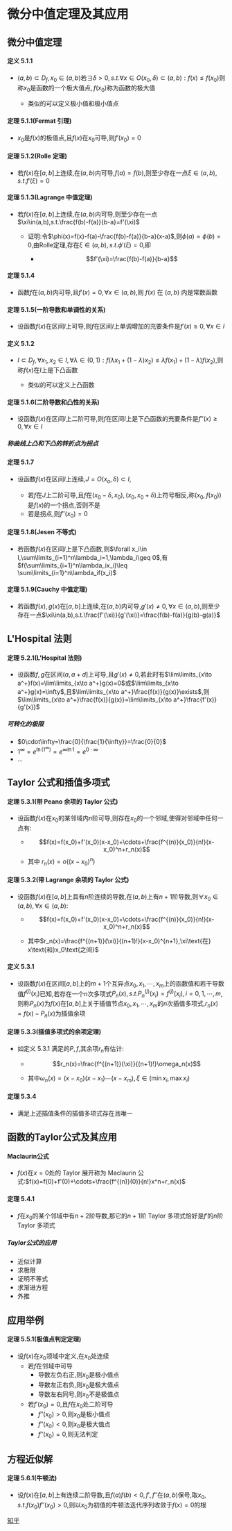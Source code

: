 # 微分中值定理及其应用

## 微分中值定理

#### 定义 5.1.1

- $(a,b)\subset D_f,x_0\in (a,b)\text{若}\exists\delta>0,s.t.\forall x\in O(x_0,\delta)\subset (a,b):f(x)\leq f(x_0)\text{则称} x_0\text{是函数的一个极大值点},f(x_0)\text{称为函数的极大值}$
    
    - 类似的可以定义极小值和极小值点

#### 定理 5.1.1(Fermat 引理)

- $x_0$是$f(x)$的极值点,且$f(x)$在$x_0$可导,则$f'(x_0)=0$ 

#### 定理 5.1.2(Rolle 定理)

- 若$f(x)$在$[a,b]$上连续,在$(a,b)$内可导,$f(a)=f(b)$,则至少存在一点$\xi\in(a,b),s.t.f'(\xi)=0$

#### 定理 5.1.3(Lagrange 中值定理)

- 若$f(x)$在$[a,b]$上连续,在$(a,b)$内可导,则至少存在一点$\xi\in(a,b),s.t.\frac{f(b)-f(a)}{b-a}=f'(\xi)$

    - 证明:令$\phi(x)=f(x)-f(a)-\frac{f(b)-f(a)}{b-a}(x-a)$,则$\phi(a)=\phi(b)=0$,由Rolle定理,存在$\xi\in(a,b),s.t.\phi'(\xi)=0$,即

        - $$f'(\xi)=\frac{f(b)-f(a)}{b-a}$$

#### 定理 5.1.4

- 函数$f$在$(a,b)$内可导,且$f'(x)=0,\forall x\in (a,b)$,则 $f(x)$ 在 $(a,b)$ 内是常数函数

#### 定理 5.1.5(一阶导数和单调性的关系)

- 设函数$f(x)$在区间$I$上可导,则$f$在区间$I$上单调增加的充要条件是$f'(x)\geq 0,\forall x\in I$

#### 定义 5.1.2

- $I\subset D_f,\forall x_1,x_2\in I,\forall\lambda\in (0,1):f(\lambda x_1+(1-\lambda)x_2)\leq \lambda f(x_1)+(1-\lambda)f(x_2)$,则称$f(x)$在$I$上是下凸函数
    
    - 类似的可以定义上凸函数
  

#### 定理 5.1.6(二阶导数和凸性的关系)

- 设函数$f(x)$在区间$I$上二阶可导,则$f$在区间$I$上是下凸函数的充要条件是$f''(x)\geq 0,\forall x\in I$

##### 称曲线上凸和下凸的转折点为拐点

#### 定理 5.1.7

- 设函数$f(x)$在区间$I$上连续,$J=O(x_o,\delta)\subset I$,

    - 若$f$在$J$上二阶可导,且$f$在$(x_0-\delta,x_0),(x_0,x_0+\delta)$上符号相反,称$(x_0,f(x_0))$是$f(x)$的一个拐点,否则不是
    - 若是拐点,则$f''(x_0)=0$
  

#### 定理 5.1.8(Jesen 不等式)

- 若函数$f(x)$在区间$I$上是下凸函数,则$\forall x_i\in I,\sum\limits_{i=1}^n\lambda_i=1,\lambda_i\geq 0$,有$f(\sum\limits_{i=1}^n\lambda_ix_i)\leq \sum\limits_{i=1}^n\lambda_if(x_i)$

#### 定理 5.1.9(Cauchy 中值定理)

- 若函数$f(x),g(x)$在$[a,b]$上连续,在$(a,b)$内可导,$g'(x)\neq 0,\forall x\in (a,b)$,则至少存在一点$\xi\in(a,b),s.t.\frac{f'(\xi)}{g'(\xi)}=\frac{f(b)-f(a)}{g(b)-g(a)}$

## L'Hospital 法则

#### 定理 5.2.1(L'Hospital 法则)
- 设函数$f,g$在区间$(a ,a+d]$上可导,且$g'(x)\neq 0$,若此时有$\lim\limits_{x\to a^+}f(x)=\lim\limits_{x\to a^+}g(x)=0$或$\lim\limits_{x\to a^+}g(x)=\infty$,且$\lim\limits_{x\to a^+}\frac{f(x)}{g(x)}\exists$,则$\lim\limits_{x\to a^+}\frac{f(x)}{g(x)}=\lim\limits_{x\to a^+}\frac{f'(x)}{g'(x)}$

##### 可转化的极限
- $0\cdot\infty=\frac{0}{\frac{1}{\infty}}=\frac{0}{0}$
- $1^\infty=e^{\ln(1^\infty)}=e^{\infty\ln1}=e^{0\cdot\infty}$
- ...


## Taylor 公式和插值多项式
#### 定理 5.3.1(带 Peano 余项的 Taylor 公式)
- 设函数$f(x)$在$x_0$的某邻域内$n$阶可导,则存在$x_0$的一个邻域,使得对邻域中任何一点有:

    - $$f(x)=f(x_0)+f'(x_0)(x-x_0)+\cdots+\frac{f^{(n)}(x_0)}{n!}(x-x_0)^n+r_n(x)$$
    - 其中 $r_n(x)=o((x-x_0)^n)$

#### 定理 5.3.2(带 Lagrange 余项的 Taylor 公式)
- 设函数$f(x)$在$[a,b]$上具有$n$阶连续的导数,在$(a,b)$上有$n+1$阶导数,则$\forall x_0\in (a,b),\forall x\in (a,b)$:

    - $$f(x)=f(x_0)+f'(x_0)(x-x_0)+\cdots+\frac{f^{(n)}(x_0)}{n!}(x-x_0)^n+r_n(x)$$
    
    - 其中$r_n(x)=\frac{f^{(n+1)}(\xi)}{(n+1)!}(x-x_0)^{n+1},\xi\text{在} x\text{和}x_0\text{之间}$

#### 定义 5.3.1
- 设函数$f(x)$在区间$[a,b]$上的$m+1$个互异点$x_0,x_1,\cdots,x_m$上的函数值和若干导数值$f^{(j)}(x_i)$已知,若存在一个$n$次多项式$P_n(x),s.t.P_n^{(j)}(x_i)=f^{(j)}(x_i),i=0,1,\cdots,m$,则称$P_n(x)$为$f(x)$在$[a,b]$上关于插值节点$x_0,x_1,\cdots,x_m$的$n$次插值多项式,$r_n(x)=f(x)-P_n(x)$为插值余项

#### 定理 5.3.3(插值多项式的余项定理)
- 如定义 5.3.1 满足的$P,f$,其余项$r_n$有估计:

    - $$r_n(x)=\frac{f^{(n+1)}(\xi)}{(n+1)!}\omega_n(x)$$
    
    - 其中$\omega_n(x)=(x-x_0)(x-x_1)\cdots(x-x_m),\xi\in (\min{x_i},\max{x_i})$

#### 定理 5.3.4
- 满足上述插值条件的插值多项式存在且唯一

## 函数的Taylor公式及其应用

#### Maclaurin公式

- $f(x)$在$x=0$处的 Taylor 展开称为 Maclaurin 公式:$f(x)=f(0)+f'(0)+\cdots+\frac{f^{(n)}(0)}{n!}x^n+r_n(x)$

#### 定理 5.4.1
- $f$在$x_0$的某个邻域中有$n+2$阶导数,那它的$n+1$阶 Taylor 多项式恰好是$f'$的$n$阶 Taylor 多项式

##### Taylor公式的应用
- 近似计算
- 求极限
- 证明不等式
- 求渐进方程
- 外推

## 应用举例
#### 定理 5.5.1(极值点判定定理)
- 设$f(x)$在$x_0$领域中定义,在$x_0$处连续
  - 若$f$在邻域中可导
    - 导数左负右正,则$x_0$是极小值点
    - 导数左正右负,则$x_0$是极大值点
    - 导数左右同号,则$x_0$不是极值点
  - 若$f'(x_0)=0$,且$f$在$x_0$处二阶可导
    - $f''(x_0)>0$,则$x_0$是极小值点
    - $f''(x_0)<0$,则$x_0$是极大值点
    - $f''(x_0)=0$,则无法判定
  
## 方程近似解
#### 定理 5.6.1(牛顿法)
- 设$f(x)$在$[a,b]$上有连续二阶导数,且$f(a)f(b)<0,f',f''\text{在}(a,b)\text{保号}$,取$x_0,s.t.f(x_0)f''(x_0)>0$,则以$x_0$为初值的牛顿法迭代序列收敛于$f(x)=0$的根







[知乎](https://zhuanlan.zhihu.com/p/690962318)
